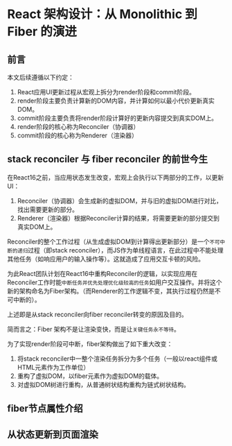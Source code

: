 # React 架构设计：从 Monolithic 到 Fiber 的演进

## 前言

本文后续遵循以下约定：
1. React应用UI更新过程从宏观上拆分为render阶段和commit阶段。
2. render阶段主要负责计算新的DOM内容，并计算如何以最小代价更新真实DOM。
3. commit阶段主要负责将render阶段计算好的更新内容提交到真实DOM上。
4. render阶段的核心称为Reconciler（协调器）
5. commit阶段的核心称为Renderer（渲染器）

## stack reconciler 与 fiber reconciler 的前世今生
在React16之前，当应用状态发生改变，宏观上会执行以下两部分的工作，以更新UI：
1. Reconciler（协调器）会生成新的虚拟DOM，并与旧的虚拟DOM进行对比，找出需要更新的部分。
2. Renderer（渲染器）根据Reconciler计算的结果，将需要更新的部分提交到真实DOM上。

Reconciler的整个工作过程（从生成虚拟DOM到计算得出更新部分）是一个`不可中断的递归`过程（即stack reconciler），而JS作为单线程语言，在此过程中不能处理其他任务（如响应用户的输入操作等）。这就造成了应用交互卡顿的风险。

为此React团队计划在React16中重构Reconciler的逻辑，以实现应用在Reconciler工作时能`中断任务并优先处理优化级较高的任务`如用户交互操作。并将这个新的架构命名为Fiber架构。（而Renderer的工作逻辑不变，其执行过程仍然是不可中断的）。


上述即是从stack reconciler向fiber reconciler转变的原因及目的。

简而言之：Fiber 架构不是让渲染变快，而是让`关键任务永不等待`。


为了实现render阶段可中断，fiber架构做出了如下重大改变：
1. 将stack reconciler中一整个渲染任务拆分为多个任务（一般以react组件或HTML元素作为工作单位）
2. 重构了虚拟DOM，以fiber元素作为虚拟DOM的载体。
3. 对虚拟DOM树进行重构，从普通树状结构重构为链式树状结构。









## fiber节点属性介绍


## 从状态更新到页面渲染